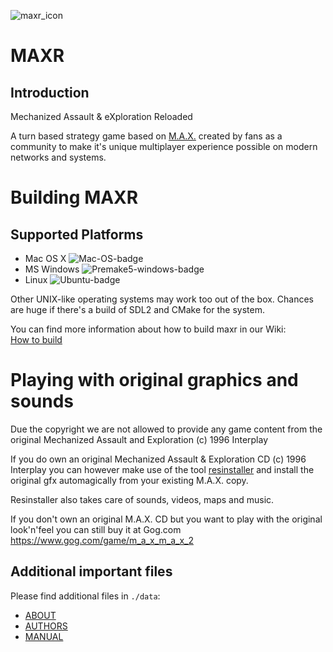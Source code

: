![maxr_icon](data/maxr.ico)
# MAXR

## Introduction

Mechanized Assault & eXploration Reloaded

A turn based strategy game based on [M.A.X.](https://en.wikipedia.org/wiki/Mechanized_Assault_%26_Exploration) created by fans as a community to make it's unique multiplayer experience possible on modern networks and systems.

# Building MAXR

## Supported Platforms

* Mac OS X ![Mac-OS-badge](https://github.com/MAX-Reloaded/maxr/workflows/macos/badge.svg)
* MS Windows ![Premake5-windows-badge](https://github.com/MAX-Reloaded/maxr/workflows/premake5-windows/badge.svg)
* Linux ![Ubuntu-badge](https://github.com/MAX-Reloaded/maxr/workflows/ubuntu/badge.svg)

Other UNIX-like operating systems may work too out of the box. Chances are huge if there's a build of SDL2 and CMake for the system.

You can find more information about how to build maxr in our Wiki:  
[How to build](https://git.maxr.org/maxr/maxr/wikis/How-to-build)

# Playing with original graphics and sounds

Due the copyright we are not allowed to provide any game content
from the original Mechanized Assault and Exploration (c) 1996 Interplay

If you do own an original Mechanized Assault & Exploration CD
(c) 1996 Interplay you can however make use of the tool [resinstaller](https://github.com/MAX-Reloaded/resinstaller)
and install the original gfx automagically from your existing M.A.X. copy.

Resinstaller also takes care of sounds, videos, maps and music.

If you don't own an original M.A.X. CD but you want to play with the
original look'n'feel you can still buy it at Gog.com  
https://www.gog.com/game/m_a_x_m_a_x_2

## Additional important files

Please find additional files in `./data`:

- [ABOUT](data/ABOUT)
- [AUTHORS](data/AUTHORS)
- [MANUAL](data/MANUAL)
